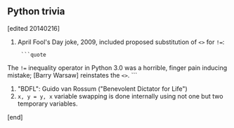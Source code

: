 ## Python trivia

[edited 20140216]

1. April Fool's Day joke, 2009, included proposed substitution of `<>` for `!=`:

        ```quote
The `!=` inequality operator in Python 3.0 was a horrible, finger pain inducing mistake; [Barry Warsaw] reinstates the `<>`.
        ```

1. "BDFL": Guido van Rossum ("Benevolent Dictator for Life")
1. `x, y = y, x` variable swapping is done internally using not one but two temporary variables.

[end]
